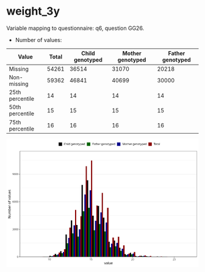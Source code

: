 # weight_3y
Variable mapping to questionnaire: q6, question GG26.
- Number of values:

| Value | Total | Child genotyped | Mother genotyped | Father genotyped |
| ----- | ----- | --------------- | ---------------- | ---------------- |
| Missing | 54261 | 36514 | 31070 | 20218 |
| Non-missing | 59362 | 46841 | 40699 | 30000 |
| 25th percentile | 14 | 14 | 14 | 14 |
| 50th percentile | 15 | 15 | 15 | 15 |
| 75th percentile | 16 | 16 | 16 | 16 |



![](weight_3y_n.png)



